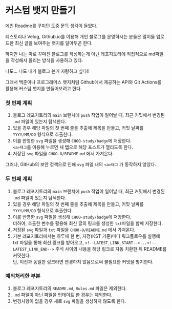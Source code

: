 # 커스텀 뱃지 만들기

메인 Readme를 꾸미던 도중 문득 생각이 들었다.<br>

티스토리나 Velog, Github.io를 이용해 개인 블로그를 운영하시는 분들은 많이들 업로드한 최신 글을 보여주는 뱃지를 달아두곤 한다.<br>

하지만 나는 따로 꾸며진 블로그를 작성하는게 아닌 레포지토리에 직접적으로 md파일을 작성해서 올리는 방식을 사용하고 있다.<br>

나도... 나도 내가 블로그 쓴거 자랑하고 싶다!! <br>

그래서 백준이나 프로그래머스 뱃지처럼 Github에서 제공하는 API와 Git Actions를 활용해 커스텀 뱃지를 만들어보려고 한다.

### 첫 번째 계획

1. 블로그 레포지토리의 `main` 브랜치에 `push` 작업이 일어날 때, 최근 커밋에서 변경된 `.md` 파일이 있는지 탐색한다.
2. 있을 경우 해당 파일의 첫 번째 줄을 추출해 제목을 만들고, 커밋 날짜를 `YYYY/MM/DD` 형식으로 추출한다.
3. 이를 반영한 `svg` 파일을 생성해 `CHOO-study/badge`에 저장한다.<br>`<a>태그`를 이용해 누르면 새 탭으로 해당 포스트가 열리도록 한다.
4. 저장된 `svg` 파일을 `CHOO-O/README.md` 에서 가져온다.

그러나, GitHub의 보안 정책으로 인해 `svg` 파일 내의 `<a>태그` 가 동작하지 않았다.<br>

### 두 번째 계획

1. 블로그 레포지토리의 `main` 브랜치에 `push` 작업이 일어날 때, 최근 커밋에서 변경된 `.md` 파일이 있는지 탐색한다.
2. 있을 경우 해당 파일의 첫 번째 줄을 추출해 제목을 만들고, 커밋 날짜를 `YYYY/MM/DD` 형식으로 추출한다.
3. 이를 반영한 `svg` 파일을 생성해 `CHOO-study/badge`에 저장한다.<br>더하여, 추출한 변수를 활용해 최신 글의 링크를 생성한 `txt`파일을 함께 저장한다.
4. 저장된 `svg` 파일과 `txt` 파일을 `CHOO-O/README.md` 에서 가져온다.
5. 기본 레포지토리에서는 하루에 한 번, 자정(KST 기준)마다 워크플로우를 실행해 txt 파일을 통해 최신 링크를 받아오고,
   `<!--LATEST_LINK_START-->...<!--LATEST_LINK_END-->` 주석 사이의 내용을 해당 링크로 자동 치환한 뒤 README를 커밋한다.<br>
   단, 이전과 동일한 링크라면 변경하지 않음으로써 불필요한 커밋을 방지한다.

### 예외처리한 부분

1. 블로그 레포지토리의 `README.md`, `Rules.md` 파일은 제외한다.<br>
2. `.md` 파일이 아닌 파일을 업데이트 한 경우는 제외한다.<br>
3. 변경사항이 없을 경우 새로 `svg` 파일을 생성하지 않도록 한다.
